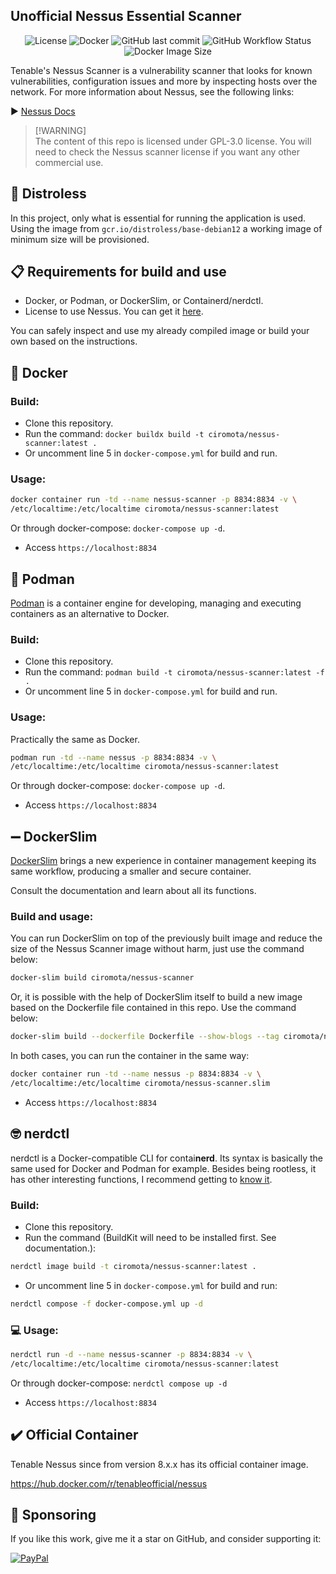 <h2>Unofficial Nessus Essential Scanner</h2>

<p align="center">
    <img alt="License" src="https://img.shields.io/badge/License-GPLv3-blue.svg?style=for-the-badge">
    <img alt="Docker" src="https://img.shields.io/badge/Docker-2CA5E0?style=for-the-badge&logo=docker&logoColor=white">
    <img alt="GitHub last commit" src="https://img.shields.io/github/last-commit/ciro-mota/nessus-scanner?style=for-the-badge">
    <img alt="GitHub Workflow Status" src="https://img.shields.io/github/actions/workflow/status/ciro-mota/nessus-scanner/docker-publish.yml?style=for-the-badge">
    <img alt="Docker Image Size" src="https://img.shields.io/docker/image-size/ciromota/nessus-scanner/latest?style=for-the-badge">
</p>

Tenable's Nessus Scanner is a vulnerability scanner that looks for known vulnerabilities, configuration issues and more by inspecting hosts over the network. For more information about Nessus, see the following links:

▶️ [Nessus Docs](https://docs.tenable.com/nessus/Content/GettingStarted.htm)

> [!WARNING]\
> The content of this repo is licensed under GPL-3.0 license. You will need to check the Nessus scanner license if you want any other commercial use.

## 💪 Distroless

In this project, only what is essential for running the application is used. Using the image from `gcr.io/distroless/base-debian12` a working image of minimum size will be provisioned.

## 📋 Requirements for build and use

- Docker, or Podman, or DockerSlim, or Containerd/nerdctl.
- License to use Nessus. You can get it [here](https://www.tenable.com/products/nessus/activation-code).

You can safely inspect and use my already compiled image or build your own based on the instructions.

## 🐳 Docker
### Build:

- Clone this repository.
- Run the command: `docker buildx build -t ciromota/nessus-scanner:latest .`
- Or uncomment line 5 in `docker-compose.yml` for build and run.

### Usage:

```bash
docker container run -td --name nessus-scanner -p 8834:8834 -v \
/etc/localtime:/etc/localtime ciromota/nessus-scanner:latest
```
Or through docker-compose: `docker-compose up -d`.

- Access `https://localhost:8834`

## 🦭 Podman

[Podman](https://podman.io/) is a container engine for developing, managing and executing containers as an alternative to Docker.

### Build:

- Clone this repository.
- Run the command: `podman build -t ciromota/nessus-scanner:latest -f .`
- Or uncomment line 5 in `docker-compose.yml` for build and run.

### Usage:

Practically the same as Docker.

```bash
podman run -td --name nessus -p 8834:8834 -v \
/etc/localtime:/etc/localtime ciromota/nessus-scanner:latest
```
Or through docker-compose: `docker-compose up -d`.

- Access `https://localhost:8834`

## ➖ DockerSlim

[DockerSlim](https://github.com/docker-slim/docker-slim) brings a new experience in container management keeping its same workflow, producing a smaller and secure container.

Consult the documentation and learn about all its functions.

### Build and usage:

You can run DockerSlim on top of the previously built image and reduce the size of the Nessus Scanner image without harm, just use the command below:

```bash
docker-slim build ciromota/nessus-scanner
```

Or, it is possible with the help of DockerSlim itself to build a new image based on the Dockerfile file contained in this repo. Use the command below:

```bash
docker-slim build --dockerfile Dockerfile --show-blogs --tag ciromota/nessus-scanner.slim .
```

In both cases, you can run the container in the same way:

```bash
docker container run -td --name nessus -p 8834:8834 -v \
/etc/localtime:/etc/localtime ciromota/nessus-scanner.slim
```
- Access `https://localhost:8834`

## 🤓 nerdctl

nerdctl is a Docker-compatible CLI for contai**nerd**. Its syntax is basically the same used for Docker and Podman for example. Besides being rootless, it has other interesting functions, I recommend getting to [know it](https://github.com/containerd/nerdctl).

### Build:

- Clone this repository.
- Run the command (BuildKit will need to be installed first. See documentation.):

```bash
nerdctl image build -t ciromota/nessus-scanner:latest .
```

- Or uncomment line 5 in `docker-compose.yml` for build and run:

```bash
nerdctl compose -f docker-compose.yml up -d
```

### 💻 Usage:

```bash
nerdctl run -d --name nessus-scanner -p 8834:8834 -v \
/etc/localtime:/etc/localtime ciromota/nessus-scanner:latest
```
Or through docker-compose: `nerdctl compose up -d`

- Access `https://localhost:8834`

## ✔️ Official Container

Tenable Nessus since from version 8.x.x has its official container image.

https://hub.docker.com/r/tenableofficial/nessus

## 🎁 Sponsoring

If you like this work, give me it a star on GitHub, and consider supporting it:

[![PayPal](https://img.shields.io/badge/PayPal-00457C?style=for-the-badge&logo=paypal&logoColor=white)](https://www.paypal.com/donate/?business=VUS6R8TX53NTS&no_recurring=0&currency_code=USD)